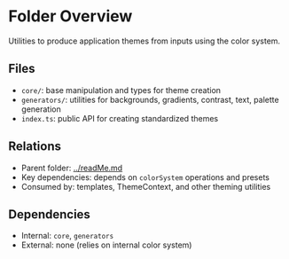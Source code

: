 # Folder Overview

Utilities to produce application themes from inputs using the color system.

## Files

- `core/`: base manipulation and types for theme creation
- `generators/`: utilities for backgrounds, gradients, contrast, text, palette generation
- `index.ts`: public API for creating standardized themes

## Relations

- Parent folder: [../readMe.md](../readMe.md)
- Key dependencies: depends on `colorSystem` operations and presets
- Consumed by: templates, ThemeContext, and other theming utilities

## Dependencies

- Internal: `core`, `generators`
- External: none (relies on internal color system)

